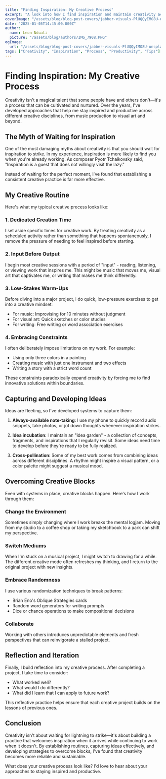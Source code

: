 ```yaml
---
title: "Finding Inspiration: My Creative Process"
excerpt: "A look into how I find inspiration and maintain creativity across different artistic disciplines. From establishing routines to embracing randomness, these approaches help me stay productive and innovative."
coverImage: "/assets/blog/blog-post-covers/jabber-visuals-PlUQQyIMO8U-unsplash.jpg"
date: "2025-01-05T14:45:00.000Z"
author:
  name: Leon Nduati
  picture: "/assets/blog/authors/IMG_7908.PNG"
ogImage:
  url: "/assets/blog/blog-post-covers/jabber-visuals-PlUQQyIMO8U-unsplash.jpg"
tags: ["Creativity", "Inspiration", "Process", "Productivity", "Tips"]
---
```


# Finding Inspiration: My Creative Process

Creativity isn't a magical talent that some people have and others don't—it's a process that can be cultivated and nurtured. Over the years, I've developed approaches that help me stay inspired and productive across different creative disciplines, from music production to visual art and beyond.

## The Myth of Waiting for Inspiration

One of the most damaging myths about creativity is that you should wait for inspiration to strike. In my experience, inspiration is more likely to find you when you're already working. As composer Pyotr Tchaikovsky said, "Inspiration is a guest that does not willingly visit the lazy."

Instead of waiting for the perfect moment, I've found that establishing a consistent creative practice is far more effective.

## My Creative Routine

Here's what my typical creative process looks like:

### 1. Dedicated Creation Time

I set aside specific times for creative work. By treating creativity as a scheduled activity rather than something that happens spontaneously, I remove the pressure of needing to feel inspired before starting.

### 2. Input Before Output

I begin most creative sessions with a period of "input" - reading, listening, or viewing work that inspires me. This might be music that moves me, visual art that captivates me, or writing that makes me think differently.

### 3. Low-Stakes Warm-Ups

Before diving into a major project, I do quick, low-pressure exercises to get into a creative mindset:
- For music: Improvising for 10 minutes without judgment
- For visual art: Quick sketches or color studies
- For writing: Free writing or word association exercises

### 4. Embracing Constraints

I often deliberately impose limitations on my work. For example:
- Using only three colors in a painting
- Creating music with just one instrument and two effects
- Writing a story with a strict word count

These constraints paradoxically expand creativity by forcing me to find innovative solutions within boundaries.

## Capturing and Developing Ideas

Ideas are fleeting, so I've developed systems to capture them:

1. **Always-available note-taking**: I use my phone to quickly record audio snippets, take photos, or jot down thoughts whenever inspiration strikes.

2. **Idea incubation**: I maintain an "idea garden" - a collection of concepts, fragments, and inspirations that I regularly revisit. Some ideas need time to develop before they're ready to be fully realized.

3. **Cross-pollination**: Some of my best work comes from combining ideas across different disciplines. A rhythm might inspire a visual pattern, or a color palette might suggest a musical mood.

## Overcoming Creative Blocks

Even with systems in place, creative blocks happen. Here's how I work through them:

### Change the Environment

Sometimes simply changing where I work breaks the mental logjam. Moving from my studio to a coffee shop or taking my sketchbook to a park can shift my perspective.

### Switch Mediums

When I'm stuck on a musical project, I might switch to drawing for a while. The different creative mode often refreshes my thinking, and I return to the original project with new insights.

### Embrace Randomness

I use various randomization techniques to break patterns:
- Brian Eno's Oblique Strategies cards
- Random word generators for writing prompts
- Dice or chance operations to make compositional decisions

### Collaborate

Working with others introduces unpredictable elements and fresh perspectives that can reinvigorate a stalled project.

## Reflection and Iteration

Finally, I build reflection into my creative process. After completing a project, I take time to consider:
- What worked well?
- What would I do differently?
- What did I learn that I can apply to future work?

This reflective practice helps ensure that each creative project builds on the lessons of previous ones.

## Conclusion

Creativity isn't about waiting for lightning to strike—it's about building a practice that welcomes inspiration when it arrives while continuing to work when it doesn't. By establishing routines, capturing ideas effectively, and developing strategies to overcome blocks, I've found that creativity becomes more reliable and sustainable.

What does your creative process look like? I'd love to hear about your approaches to staying inspired and productive.
